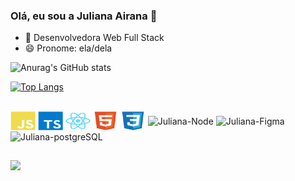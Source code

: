 ### Olá, eu sou a Juliana Airana 👋

- 🔭 Desenvolvedora Web Full Stack
- 😄 Pronome: ela/dela

![Anurag's GitHub stats](https://github-readme-stats.vercel.app/api?username=julianairana&show_icons=true&theme=radical)

[![Top Langs](https://github-readme-stats.vercel.app/api/top-langs/?username=anuraghazra&layout=compact&show_icons=true&theme=radical)](https://github.com/julianairana/github-readme-stats)

<div style="display: inline_block"><br>
  <img align="center" alt="Juliana-Js" height="30" width="40" src="https://raw.githubusercontent.com/devicons/devicon/master/icons/javascript/javascript-plain.svg">
    <img align="center" alt="Juliana-Ts" height="30" width="40" src="https://raw.githubusercontent.com/devicons/devicon/master/icons/typescript/typescript-plain.svg">
      <img align="center" alt="Juliana-React" height="30" width="40" src="https://raw.githubusercontent.com/devicons/devicon/master/icons/react/react-original.svg">
      <img align="center" alt="Juliana-HTML" height="30" width="40" src="https://raw.githubusercontent.com/devicons/devicon/master/icons/html5/html5-original.svg">
        <img align="center" alt="Juliana-CSS" height="30" width="40" src="https://raw.githubusercontent.com/devicons/devicon/master/icons/css3/css3-original.svg">
  <img align="center" alt="Juliana-Node" height="30" width="40" src="https://cdn.jsdelivr.net/gh/devicons/devicon/icons/nodejs/nodejs-original.svg">
          <img align="center" alt="Juliana-Figma" height="30" width="40" src="https://cdn.jsdelivr.net/gh/devicons/devicon/icons/figma/figma-original.svg">
    <img align="center" alt="Juliana-postgreSQL" height="30" width="40" src="https://cdn.jsdelivr.net/gh/devicons/devicon/icons/postgresql/postgresql-original.svg">  
</div>

  ##
  
<div>
 <a href="https://www.linkedin.com/in/julianaairana/" target="_blank"><img src="https://img.shields.io/badge/-LinkedIn-%230077B5?style=for-the-badge&logo=linkedin&logoColor=white" target="_blank"></a> 
</div>

<!--
**julianairana/julianairana** is a ✨ _special_ ✨ repository because its `README.md` (this file) appears on your GitHub profile.


